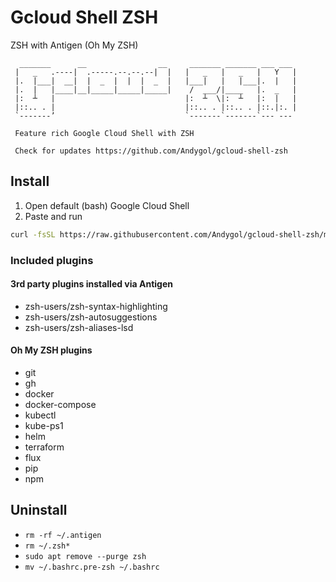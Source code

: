 # Gcloud Shell ZSH

ZSH with Antigen (Oh My ZSH)

```
  _______      __                __     _______ _______ ___ ___ 
 |   _   .----|  .-----.--.--.--|  |   |   _   |   _   |   Y   |
 |.  |___|  __|  |  _  |  |  |  _  |   |___|   |   |___|.  |   |
 |.  |   |____|__|_____|_____|_____|    /  ___/|____   |.  _   |
 |:  ┴   |                             |:  ┴  \|:  ┴   |:  |   |
 |::.. . |                             |::.. . |::.. . |::.|:. |
 `-------’                             `-------`-------`--- ---
                                                                
 Feature rich Google Cloud Shell with ZSH                       
                                                                
 Check for updates https://github.com/Andygol/gcloud-shell-zsh  
```

## Install

1. Open default (bash) Google Cloud Shell
2. Paste and run

```sh
curl -fsSL https://raw.githubusercontent.com/Andygol/gcloud-shell-zsh/main/install.sh | sh
```

### Included plugins

#### 3rd party plugins installed via Antigen
- zsh-users/zsh-syntax-highlighting
- zsh-users/zsh-autosuggestions
- zsh-users/zsh-aliases-lsd

#### Oh My ZSH plugins
- git
- gh
- docker
- docker-compose
- kubectl
- kube-ps1
- helm
- terraform
- flux
- pip
- npm

## Uninstall

- `rm -rf ~/.antigen`
- `rm ~/.zsh*`
- `sudo apt remove --purge zsh`
- `mv ~/.bashrc.pre-zsh ~/.bashrc`
